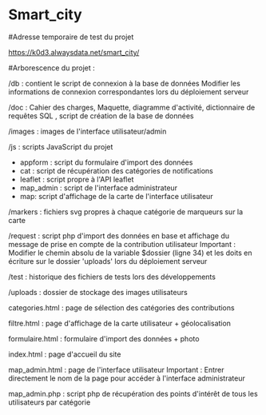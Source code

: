 # Smart_city

#Adresse temporaire de test du projet

https://k0d3.alwaysdata.net/smart_city/

#Arborescence du projet :

/db : contient le script de connexion à la base de données
Modifier les informations de connexion correspondantes lors du déploiement serveur

/doc : Cahier des charges, Maquette, diagramme d'activité, dictionnaire de requêtes SQL , script de création de la base de données

/images : images de l'interface utilisateur/admin

/js : scripts JavaScript du projet

 - appform : script du formulaire d'import des données
 - cat : script de récupération des catégories de notifications
 - leaflet : script propre à l'API leaflet
 - map_admin : script de l'interface administrateur
 - map: script d'affichage de la carte de l'interface utilisateur
 
/markers : fichiers svg propres à chaque catégorie de marqueurs sur la carte

/request : script php d'import des données en base et affichage du message de prise en compte de la contribution utilisateur
Important : Modifier le chemin absolu de la variable $dossier (ligne 34) et les doits en écriture sur le dossier 'uploads' lors du déploiement serveur

/test : historique des fichiers de tests lors des développements

/uploads : dossier de stockage des images utilisateurs

categories.html : page de sélection des catégories des contributions

filtre.html : page d'affichage de la carte utilisateur + géolocalisation

formulaire.html : formulaire d'import des données + photo

index.html : page d'accueil du site

map_admin.html : page de l'interface utilisateur
Important : Entrer directement le nom de la page pour accéder à l'interface administrateur

map_admin.php : script php de récupération des points d'intérêt de tous les utilisateurs par catégorie
